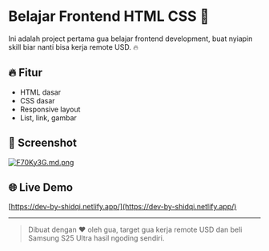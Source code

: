 # Belajar Frontend HTML CSS 🚀

Ini adalah project pertama gua belajar frontend development,
buat nyiapin skill biar nanti bisa kerja remote USD. 🔥

## 🔥 Fitur

* HTML dasar
* CSS dasar
* Responsive layout
* List, link, gambar

## 📸 Screenshot
[![F70Ky3G.md.png](https://iili.io/F70Ky3G.md.png)](https://freeimage.host/i/F70Ky3G)

## 🌐 Live Demo

[https://dev-by-shidqi.netlify.app/](https://dev-by-shidqi.netlify.app/)

---

> Dibuat dengan ❤️ oleh gua, target gua kerja remote USD dan beli Samsung S25 Ultra hasil ngoding sendiri.
